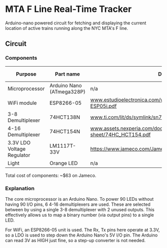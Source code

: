 # MTA F Line Real-Time Tracker
Arduino-nano powered circuit for fetching and displaying the current location of
active trains running along the NYC MTA's F line.

## Circuit

### Components

| Purpose | Part name | Data sheet | Num used |
| ------- | --------- | ---------- | -------- |
| Microprocessor | Arduino Nano (ATmega328P)| n/a | 1 |
| WiFi module | ESP8266-05 | www.estudioelectronica.com/wp-content/uploads/2018/09/SHT-ESP05i.pdf | 1 |
| 3-8 Demultiplexer | 74HCT138N | www.ti.com/lit/ds/symlink/sn74hct138.pdf | 1 |
| 4-16 Demultiplexer | 74HCT154N | www.assets.nexperia.com/documents/data-sheet/74HC_HCT154.pdf | 6 |
| 3.3V LDO Voltage Regulator | LM1117T-33V | https://www.jameco.com/Jameco/Products/ProdDS/242114NAT.pdf | 1 | 
| Light | Orange LED | n/a | 90 |

Total cost of components: ~$63 on Jameco.

### Explanation

The core microprocessor is an Arduino Nano. To power 90 LEDs without having 90
I/O pins, 6 4-16 demultiplexers are used. These are selected between by using
a single 3-8 demultiplexer with 2 unused outputs. This effectively allows us
to map a binary number (via output pins) to a single LED.

For WiFi, an ESP8266-05 unit is used. The Rx, Tx pins here operate at 3.3V, so
a LDO is used to step down the Arduino Nano's 5V I/O pin. The Arduino can read
3V as HIGH just fine, so a step-up converter is not needed.

